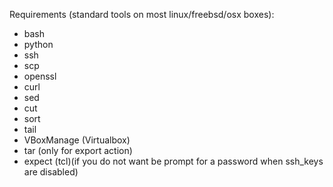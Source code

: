Requirements (standard tools on most linux/freebsd/osx boxes):
 - bash
 - python
 - ssh
 - scp
 - openssl
 - curl
 - sed
 - cut
 - sort
 - tail
 - VBoxManage (Virtualbox)
 - tar (only for export action)
 - expect (tcl)(if you do not want be prompt for a password when ssh_keys are disabled)
